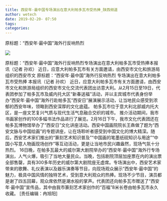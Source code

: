 ```yaml
---
title: 西安年·最中国专场演出在意大利帕多瓦市受热捧_陕西频道
author: wetech
date: 2019-02-20- 07:50
tags: 
categories: 
---
```

原标题：“西安年·最中国”海外行反响热烈
<!-- more -->
                
<img align="center" border="0" src="http://p2.ifengimg.com/a/2016/0810/204c433878d5cf9size1_w16_h16.png" />
                
            
原标题：“西安年·最中国”海外行反响热烈专场演出在意大利帕多瓦市受热捧本报讯（记者 孙欢） 近日，应意大利帕多瓦市有关方面邀请，由西安市文化和旅游局组织的西安市文
原标题：“西安年·最中国”海外行反响热烈
专场演出在意大利帕多瓦市受热捧
本报讯（记者 孙欢） 近日，应意大利帕多瓦市有关方面邀请，由西安市文化和旅游局组织的西安市文化交流代表团出访意大利。从2月15日至19日，代表团参加了帕多瓦市及威内托大区“新春送福”活动，并以主宾城市代表身份举办“西安年·最中国”海外行赴帕多瓦“西安日”展演展示活动，让当地民众感受到浓郁的西安年味，领略到西安深厚的文化底蕴。
帕多瓦市位于意大利北部威内托大区，是一座文艺复兴气质与现代生活气息融合交织的城市。
推介活动期间，我市书画家创作的100多幅书法作品进行了展览。2月16日下午，我市文化代表团还在帕多瓦博物馆举办了“西安日”文化讲座活动。西安中国画院院长王犇做了题为“西安文脉与中国绘画”的专题讲座，让在场聆听者感受到中国文化的博大精深。随后，西安艺术家们推出的“篆刻艺术知识普及”“中国画的笔墨纸砚知识与用途”“中国小写意人物画现场创作”等互动活动，更是让当地市民兴趣盎然，现场气氛十分热烈。
16日晚，在帕多瓦最大的威尔第大剧院举办的“西安年·最中国”海外行专场演出，人气火爆，吸引了当地大量民众。当晚，包括剧院顶层加座票在内的演出票全部售罄，具有300多年历史的威尔第大剧院座无虚席。专场演出中，西安艺术家带来的歌舞、礼仪表演以及器乐演奏等节目，向现场观众展示“西安年·最中国”的魅力，极具中国风情的独特艺术，受到意大利观众的热捧。现场不少节目，演员都是谢了四五回幕，观众席依然是潮水般的掌声。代表团还向帕多瓦市赠送了“西安年·最中国”宣传品，其中由我市篆刻艺术家创作的“百福”8米长卷由帕多瓦市永久收藏。
[责任编辑：冉旭阳]
            
